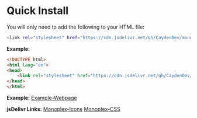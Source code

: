 # Quick Install

You will only need to add the following to your HTML file:
```bash
<link rel="stylesheet" href="https://cdn.jsdelivr.net/gh/CaydenDev/monoplex@main/monoplex.css">
```

**Example:**
```html
<!DOCTYPE html>
<html lang="en">
<head>
    <link rel="stylesheet" href="https://cdn.jsdelivr.net/gh/CaydenDev/monoplex@main/monoplex.css">
</head>
</html>
```

**Example:** 
[Example-Webpage](https://caydendev.github.io/sites/monoplex-demo.html?#)



**jsDelivr Links:**
[Monoplex-Icons](https://cdn.jsdelivr.net/gh/CaydenDev/monoplex@main/monoplex-icons.css)
[Monoplex-CSS](https://cdn.jsdelivr.net/gh/CaydenDev/monoplex@main/monoplex-110.css)